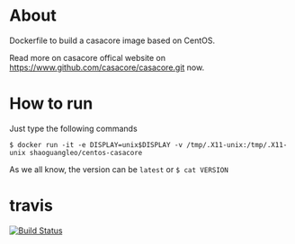 # About

Dockerfile to build a casacore image based on CentOS.

Read more on casacore offical website on https://www.github.com/casacore/casacore.git now.

# How to run

Just type the following commands

```
$ docker run -it -e DISPLAY=unix$DISPLAY -v /tmp/.X11-unix:/tmp/.X11-unix shaoguangleo/centos-casacore
```

As we all know, the version can be `latest` or `$ cat VERSION`

# travis

[![Build Status](https://www.travis-ci.org/shaoguangleo/AstroSoft.svg?branch=master)](https://www.travis-ci.org/shaoguangleo/AstroSoft)
